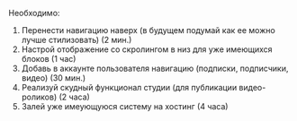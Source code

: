 Необходимо:
1. Перенести навигацию наверх (в будущем подумай как ее можно лучше стилизовать) (2 мин.)
2. Настрой отображение со скролингом в низ для уже имеющихся блоков (1 час)
3. Добавь в аккаунте пользователя навигацию (подписки, подписчики, видео) (30 мин.)
4. Реализуй скудный функционал студии (для публикации видео-роликов) (2 часа)
5. Залей уже имеующуюся систему на хостинг (4 часа)
